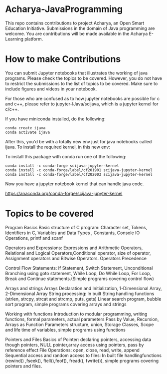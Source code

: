 # Acharya-JavaProgramming

This repo contains contributions to project Acharya, an Open Smart Education Initiative. Submissions in the domain of Java programming  are welcome.  You are contributions will be made available in the Acharya E-Learning platform.



# How to make Contributions

You can submit Jupyter notebooks that illustrates the working of java programs. Please check the topics to be covered. However, you do not have to restrict the submissions to the list of topics to be covered. Make sure to include figures and videos in your notebook.

For those who are confused as to how jupyter notebooks are possible for c and c++, please refer to jupyter-IJava/scijava, which is a jupyter kernel for c/c++.

If you have miniconda installed, do the following:
```
conda create ijava
conda activate ijava
```

After this, you'd be with a totally new env just for java notebooks called ijava. To install the required kernel, in this new env:

To install this package with conda run one of the following:
```
conda install -c conda-forge scijava-jupyter-kernel
conda install -c conda-forge/label/cf201901 scijava-jupyter-kernel
conda install -c conda-forge/label/cf202003 scijava-jupyter-kernel
```

Now you have a jupyter notebook kernel that can handle java code.

https://anaconda.org/conda-forge/scijava-jupyter-kernel



# Topics to be covered

 Program Basics
Basic structure of C program: Character set, Tokens, Identifiers in C, Variables and Data Types , Constants, Console IO Operations, printf and scanf

Operators and Expressions: Expressions and Arithmetic Operators, Relational and Logical Operators,Conditional operator, size of operator, Assignment operators and Bitwise Operators. Operators Precedence

Control Flow Statements: If Statement, Switch Statement, Unconditional Branching using goto statement, While Loop, Do While Loop, For Loop, Break and Continue statements.(Simple programs covering control flow)

 Arrays and strings
Arrays Declaration and Initialization, 1-Dimensional Array, 2-Dimensional Array String processing: In built String handling functions (strlen, strcpy, strcat and strcmp, puts, gets) Linear search program, bubble sort program, simple programs covering arrays and strings

 Working with functions
Introduction to modular programming, writing functions, formal parameters, actual parameters Pass by Value, Recursion, Arrays as Function Parameters structure, union, Storage Classes, Scope and life time of variables, simple programs using functions

Pointers and Files
Basics of Pointer: declaring pointers, accessing data though pointers, NULL pointer,array access using pointers, pass by reference effect File Operations: open, close, read, write, append Sequential access and random access to files: In built file handlingfunctions (rewind() ,fseek(), ftell(),feof(), fread(), fwrite()), simple programs covering pointers and files. 

